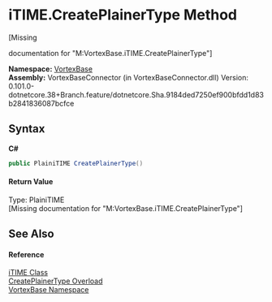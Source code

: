# iTIME.CreatePlainerType Method 
 

\[Missing <summary> documentation for "M:VortexBase.iTIME.CreatePlainerType"\]

**Namespace:**&nbsp;<a href="N_VortexBase.md">VortexBase</a><br />**Assembly:**&nbsp;VortexBaseConnector (in VortexBaseConnector.dll) Version: 0.101.0-dotnetcore.38+Branch.feature/dotnetcore.Sha.9184ded7250ef900bfdd1d83b2841836087bcfce

## Syntax

**C#**<br />
``` C#
public PlainiTIME CreatePlainerType()
```


#### Return Value
Type: PlainiTIME<br />\[Missing <returns> documentation for "M:VortexBase.iTIME.CreatePlainerType"\]

## See Also


#### Reference
<a href="T_VortexBase_iTIME.md">iTIME Class</a><br /><a href="Overload_VortexBase_iTIME_CreatePlainerType.md">CreatePlainerType Overload</a><br /><a href="N_VortexBase.md">VortexBase Namespace</a><br />